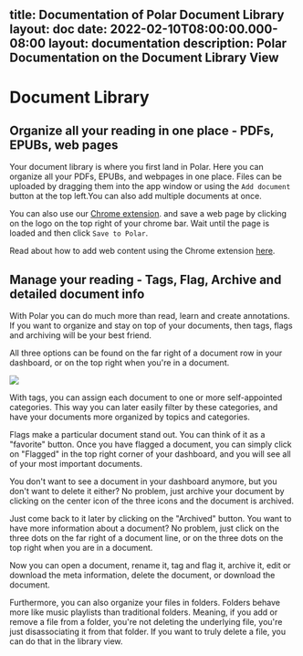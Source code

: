 title: Documentation of Polar Document Library
layout: doc
date: 2022-02-10T08:00:00.000-08:00
layout: documentation
description: Polar Documentation on the Document Library View 
---

# Document Library

## Organize all your reading in one place - PDFs, EPUBs, web pages
    
Your document library is where you first land in Polar. Here you can organize all your PDFs, EPUBs, and webpages in one place. Files can be uploaded by dragging them into the app window or using the ```Add document``` button at the top left.You can also add multiple documents at once. 

You can also use our <a href="https://chrome.google.com/webstore/detail/save-to-polar/jkfdkjomocoaljglgddnmhcbolldcafd" target="_blank">Chrome extension</a>.
 and save a web page by clicking on the logo on the top right of your chrome bar. Wait until the page is loaded and then click  ```Save to Polar```.

Read about how to add web content using the Chrome extension <a href="https://chrome.google.com/webstore/detail/save-to-polar/jkfdkjomocoaljglgddnmhcbolldcafd" target="_blank">here</a>.
  
## Manage your reading - Tags, Flag, Archive and detailed document info
    
With Polar you can do much more than read, learn and create annotations. If you want to organize and stay on top of your documents, then tags, flags and archiving will be your best friend. 

All three options can be found on the far right of a document row in your dashboard, or on the top right when you're in a document.

<img class="img-fluid" src="https://i.imgur.com/6APNYV0.png">

With tags, you can assign each document to one or more self-appointed categories. This way you can later easily filter by these categories, and have your documents more organized by topics and categories. 

Flags make a particular document stand out. You can think of it as a "favorite" button. Once you have flagged a document, you can simply click on "Flagged" in the top right corner of your dashboard, and you will see all of your most important documents.

 You don't want to see a document in your dashboard anymore, but you don't want to delete it either? No problem, just archive your document by clicking on the center icon of the three icons and the document is archived.
 
Just come back to it later by clicking on the "Archived" button. You want to have more information about a document? No problem, just click on the three dots on the far right of a document line, or on the three dots on the top right when you are in a document.
 
Now you can open a document, rename it, tag and flag it, archive it, edit or download the meta information, delete the document, or download the document.

Furthermore, you can also organize your files in folders. Folders behave more like music playlists than traditional folders. Meaning, if you add or remove a file from a folder, you're not deleting the underlying file, you're just disassociating it from that folder. If you want to truly delete a file, you can do that in the library view.
